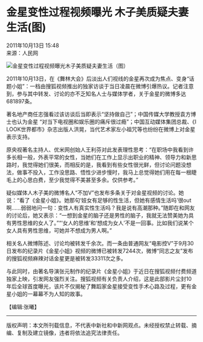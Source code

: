 # 金星变性过程视频曝光 木子美质疑夫妻生活(图)

2011年10月13日 15:48  
来源：人民网  

![金星变性过程视频曝光木子美质疑夫妻生活（图）](http://www.chinanews.com/fileftp/2010/04/2010-04-23/U76P4T47D13180F981DT20100423110629.jpg)

2011年10月13日，在《舞林大会》后淡出人们视线的金星再次成为焦点、变身“话题小姐”：一档由搜狐视频推出的独家访谈于当日凌晨在微博引爆热议。记者注意到，参与其中转发、讨论的亦不乏知名人士与媒体学者，关于金星的微博多达681897条。

著名地产商任志强看过该访谈后当即表示“坚持做自己”；中国传媒大学教授袁方博士也认为金星 “对当下电视圈和娱乐圈的痛斥很过瘾”；中国互动媒体集团总裁、《I LOOK世界都市》杂志出版人洪晃，当代艺术家左小祖咒等也纷纷在微博上对金星表示支持。

原央视著名主持人、优米网创始人王利芬对此发表理性思考：“在职场中我看到许多长相一般，外表平常的女性，当她们在工作上显示出职业的精神、领导力和新思路时，我觉得她们很美，而相反的是，我看到有些女性很光鲜，但讨论问题没想法，做事不投入，工作没思路、悟性少进步慢时，我马上总觉得她们用在每一根睫毛上的心思白费，至少我觉得不美甚至多余。仅供参考。”

疑似媒体人木子美的微博名人“不加V”也发布多条关于对金星视频的讨论。她说：“看了《金星小姐》。她那句‘妓女有足够的性生活，但她有感情生活吗’很out啊……弱弱地问一句：变性人有真实性生活吗？我是说有高潮那种。”随即在和网友的讨论后，她又表示：“一想到金星的脑子还是男性的脑子，我就无法赞美她为具有男性思维的女人了。”“‘女人的思维’和‘想成为女人’不是一回事。比如我们说某个女人具有男性思维，可她并不想成为男人啊。”

相关名人微博陈述、讨论均被转发千余次。而一条由普通网友“电影控V”于9月30日发布的纪录片《金星小姐》视频的微博已被转发7244次，微博“同志之友”发布的搜狐视频麻辣对话金星更是被转发33311次之多。

与此同时，由著名导演张元制作的纪录片《金星小姐》于近日在搜狐视频付费频道独家上映，引发网友强烈关注。搜狐视频有关负责人介绍，这是此部影片尘封10年后全球首度曝光，该片不仅揭秘了舞蹈家金星接受变性手术心路及过程，更有金星小姐的一幕幕不为人知的故事。

【编辑:张曦】  

---  

版权声明：本文所刊载信息，不代表中新社和中新网观点。未经授权禁止转载、摘编、复制及建立镜像，违者将依法追究法律责任。
<!-- tcd_original_link https://www.chinanews.com.cn/yl/2011/10-13/3386959.shtml -->
